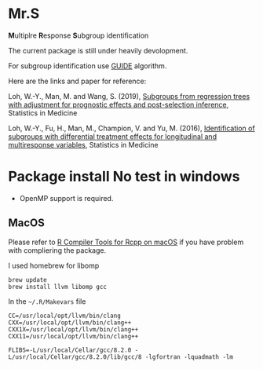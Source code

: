 # Mr.S

**M**ultiplre **R**esponse **S**ubgroup identification

The current package is still under heavily devolopment.

For subgroup identification use [GUIDE](https://www.stat.wisc.edu/~loh/guide.html) algorithm.

Here are the links and paper for reference:

Loh, W.-Y., Man, M. and Wang, S. (2019), [Subgroups from regression trees with adjustment for prognostic effects and post-selection inference](http://www.stat.wisc.edu/~loh/treeprogs/guide/sm18.pdf), Statistics in Medicine

Loh, W.-Y., Fu, H., Man, M., Champion, V. and Yu, M. (2016), [Identification of subgroups with differential treatment effects for longitudinal and multiresponse variables](http://www.stat.wisc.edu/~loh/treeprogs/guide/LFMCY16.pdf), Statistics in Medicine

# Package install **No test in windows**

- OpenMP support is required.

## MacOS

Please refer to [R Compiler Tools for Rcpp on macOS](https://thecoatlessprofessor.com/programming/r-compiler-tools-for-rcpp-on-macos/) if you have problem with compliering the package.

I used homebrew for libomp

```
brew update
brew install llvm libomp gcc
```

In the `~/.R/Makevars` file

```
CC=/usr/local/opt/llvm/bin/clang
CXX=/usr/local/opt/llvm/bin/clang++
CXX1X=/usr/local/opt/llvm/bin/clang++
CXX11=/usr/local/opt/llvm/bin/clang++

FLIBS=-L/usr/local/Cellar/gcc/8.2.0 -L/usr/local/Cellar/gcc/8.2.0/lib/gcc/8 -lgfortran -lquadmath -lm
```
